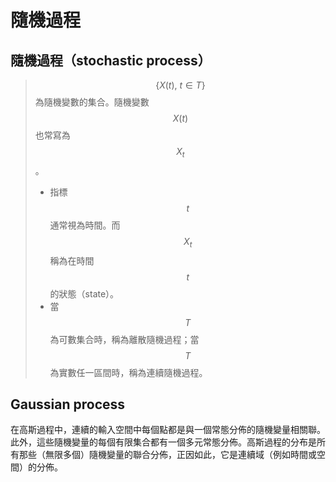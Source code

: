 # 隨機過程

## 隨機過程（stochastic process）

> $$\{X(t),  \ t \in T\}$$為隨機變數的集合。隨機變數$$X(t)$$也常寫為$$X_t$$。
>
> * 指標$$t$$通常視為時間。而$$X_t$$稱為在時間$$t$$的狀態（state）。
> * 當$$T$$為可數集合時，稱為離散隨機過程；當$$T$$為實數任一區間時，稱為連續隨機過程。

## Gaussian process

在高斯過程中，連續的輸入空間中每個點都是與一個常態分佈的隨機變量相關聯。此外，這些隨機變量的每個有限集合都有一個多元常態分佈。高斯過程的分布是所有那些（無限多個）隨機變量的聯合分佈，正因如此，它是連續域（例如時間或空間）的分佈。



